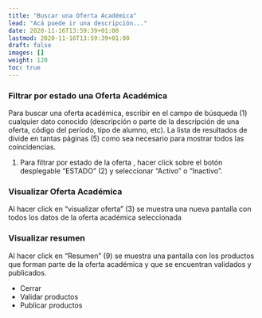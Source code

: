 ```yaml
---
title: "Buscar una Oferta Académica"
lead: "Acá puede ir una descripción..."
date: 2020-11-16T13:59:39+01:00
lastmod: 2020-11-16T13:59:39+01:00
draft: false
images: []
weight: 120
toc: true
---
```


### Filtrar por estado una Oferta Académica

Para buscar una oferta académica, escribir en el campo de búsqueda (1) cualquier dato conocido (descripción o parte de la descripción de una oferta, código del período, tipo de alumno, etc). La lista de resultados de divide en tantas páginas (5) como sea necesario para mostrar todos las coincidencias.

1. Para filtrar por estado de la oferta , hacer click sobre el botón desplegable “ESTADO” (2) y seleccionar “Activo” o “Inactivo”.

### Visualizar Oferta Académica

Al hacer click en “visualizar oferta” (3) se muestra una nueva pantalla con todos los datos de la oferta académica seleccionada

### Visualizar resumen

Al hacer click en “Resumen” (9) se muestra una pantalla con los productos que forman parte de la oferta académica y que se encuentran validados y publicados.

- Cerrar
- Validar productos
- Publicar productos
